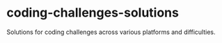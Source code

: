# coding-challenges-solutions
Solutions for coding challenges across various platforms and difficulties. 
